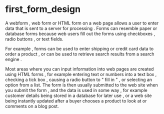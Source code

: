 # first_form_design
A webform , web form or HTML form on a web page allows a user to enter data  that is sent to a server for processing .  Forms can resemble paper or database forms because web users fill out the  forms using checkboxes , radio buttons , or text fields.

For example , forms can be used to enter shipping or credit card data to order 
a product , or can be used to retrieve search results from a search engine .

Most areas where you can input information into web pages are created using 
HTML forms , for example entering text or numbers into a text box , checking a 
tick box , causing a radio button to " fill in " , or selecting an option from 
a list.
The form is then usually submitted to the web site when you submit the form , 
and the data is used in some way , for example customer details being stored in 
a database for later use , or a web site being instantly updated after a buyer 
chooses a product to look at or comments on a blog post.
